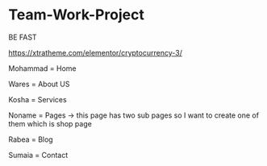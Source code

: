 # Team-Work-Project
BE FAST

<!-- ----------- link of project----------------- -->

https://xtratheme.com/elementor/cryptocurrency-3/


Mohammad = Home

Wares = About US

Kosha = Services

Noname = Pages -> this page has two sub pages so I want to create one of them which is shop page

Rabea = Blog

Sumaia =  Contact
